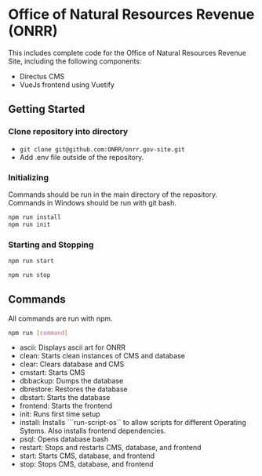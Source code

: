 # Office of Natural Resources Revenue (ONRR)

This includes complete code for the Office of Natural Resources Revenue Site, including the following components:
- Directus CMS 
- VueJs frontend using Vuetify

## Getting Started

### Clone repository into directory
- ```git clone git@github.com:ONRR/onrr.gov-site.git```
- Add .env file outside of the repository.

### Initializing
Commands should be run in the main directory of the repository. Commands in Windows should be run with git bash.
```bash
npm run install
npm run init
```
### Starting and Stopping
```bash
npm run start
```
```bash
npm run stop
```
## Commands
All commands are run with npm.
```bash 
npm run [command]
```
- ascii: Displays ascii art for ONRR
- clean: Starts clean instances of CMS and database
- clear: Clears database and CMS
- cmstart: Starts CMS
- dbbackup: Dumps the database
- dbrestore: Restores the database
- dbstart: Starts the database
- frontend: Starts the frontend
- init: Runs first time setup
- install: Installs ```run-script-os`` to allow scripts for different Operating Sytems. Also installs frontend dependencies.
- psql: Opens database bash
- restart: Stops and restarts CMS, database, and frontend
- start: Starts CMS, database, and frontend
- stop: Stops CMS, database, and frontend